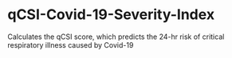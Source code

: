 # qCSI-Covid-19-Severity-Index
Calculates the qCSI score, which predicts the 24-hr risk of critical respiratory illness caused by Covid-19
